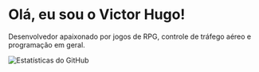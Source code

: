 # Olá, eu sou o Victor Hugo!

Desenvolvedor apaixonado por jogos de RPG, controle de tráfego aéreo e programação em geral.

![Estatísticas do GitHub](https://github-readme-stats.vercel.app/api?username=seu-usuario&show_icons=true&theme=radical)
